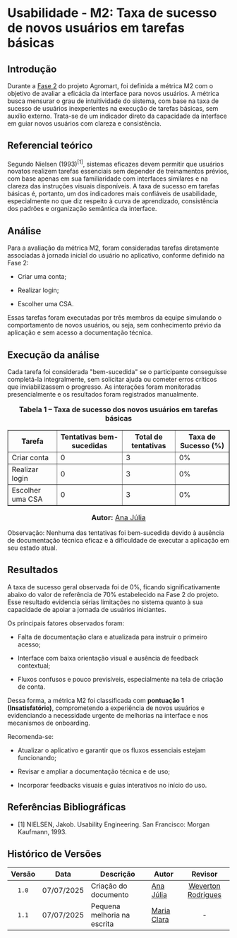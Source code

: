 # Usabilidade - M2: Taxa de sucesso de novos usuários em tarefas básicas
## Introdução

Durante a [Fase 2](https://fcte-qualidade-de-software-1.github.io/2025-1-T01--Betty-Snyder/gqm/gqm/#selecao-das-metricas) do projeto Agromart, foi definida a métrica M2 com o objetivo de avaliar a eficácia da interface para novos usuários. A métrica busca mensurar o grau de intuitividade do sistema, com base na taxa de sucesso de usuários inexperientes na execução de tarefas básicas, sem auxílio externo. Trata-se de um indicador direto da capacidade da interface em guiar novos usuários com clareza e consistência.

## Referencial teórico

Segundo Nielsen (1993)<sup>[1]</sup>, sistemas eficazes devem permitir que usuários novatos realizem tarefas essenciais sem depender de treinamentos prévios, com base apenas em sua familiaridade com interfaces similares e na clareza das instruções visuais disponíveis. A taxa de sucesso em tarefas básicas é, portanto, um dos indicadores mais confiáveis de usabilidade, especialmente no que diz respeito à curva de aprendizado, consistência dos padrões e organização semântica da interface.

## Análise

Para a avaliação da métrica M2, foram consideradas tarefas diretamente associadas à jornada inicial do usuário no aplicativo, conforme definido na Fase 2:

- Criar uma conta;

- Realizar login;

- Escolher uma CSA.

Essas tarefas foram executadas por três membros da equipe simulando o comportamento de novos usuários, ou seja, sem conhecimento prévio da aplicação e sem acesso a documentação técnica.

## Execução da análise

Cada tarefa foi considerada "bem-sucedida" se o participante conseguisse completá-la integralmente, sem solicitar ajuda ou cometer erros críticos que inviabilizassem o progresso. As interações foram monitoradas presencialmente e os resultados foram registrados manualmente.

<div style="text-align: center">
 <font size="3"> <p><b>Tabela 1 – Taxa de sucesso dos novos usuários em tarefas básicas</b></p> </font>
  <table border="1" style="margin: 0 auto;">
   <thead>
      <tr>
        <th>Tarefa</th>
        <th>Tentativas bem-sucedidas</th>
        <th>Total de tentativas</th>
        <th>Taxa de Sucesso (%)</th>
      </tr>
    </thead>
    <tbody>
      <tr>
        <td>Criar conta</td>
        <td>0</td>
        <td>3</td>
        <td>0%</td>
      </tr>
      <tr>
        <td>Realizar login</td>
          <td>0</td>
          <td>3</td>
          <td>0%</td>
        </tr>
      <tr>
        <td>Escolher uma CSA</td>
        <td>0</td>
        <td>3</td>
        <td>0%</td>
      </tr>
    </tbody>
  </table> <font size="3"> <p><b>Autor:</b> <a href="https://github.com/ailujana">Ana Júlia</a></p> </font> 
</div>

Observação: Nenhuma das tentativas foi bem-sucedida devido à ausência de documentação técnica eficaz e à dificuldade de executar a aplicação em seu estado atual.

## Resultados

A taxa de sucesso geral observada foi de 0%, ficando significativamente abaixo do valor de referência de 70% estabelecido na Fase 2 do projeto. Esse resultado evidencia sérias limitações no sistema quanto à sua capacidade de apoiar a jornada de usuários iniciantes.

Os principais fatores observados foram:

- Falta de documentação clara e atualizada para instruir o primeiro acesso;

- Interface com baixa orientação visual e ausência de feedback contextual;

- Fluxos confusos e pouco previsíveis, especialmente na tela de criação de conta.

Dessa forma, a métrica M2 foi classificada com **pontuação 1 (Insatisfatório)**, comprometendo a experiência de novos usuários e evidenciando a necessidade urgente de melhorias na interface e nos mecanismos de onboarding.

Recomenda-se:

- Atualizar o aplicativo e garantir que os fluxos essenciais estejam funcionando;

- Revisar e ampliar a documentação técnica e de uso;

- Incorporar feedbacks visuais e guias interativos no início do uso.

## Referências Bibliográficas

- [1] NIELSEN, Jakob. Usability Engineering. San Francisco: Morgan Kaufmann, 1993.

## Histórico de Versões

|Versão|Data|Descrição|Autor|Revisor|
|:----:|----|---------|-----|:-------:|
|`1.0`|07/07/2025|Criação do documento| [Ana Júlia](https://github.com/ailujana) | [Weverton Rodrigues](https://github.com/vevetin)|
|`1.1`|07/07/2025|Pequena melhoria na escrita|[Maria Clara](https://github.com/Oleari19)| - |